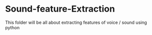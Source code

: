 # Sound-feature-Extraction
This folder will be all about extracting features of voice / sound using python
